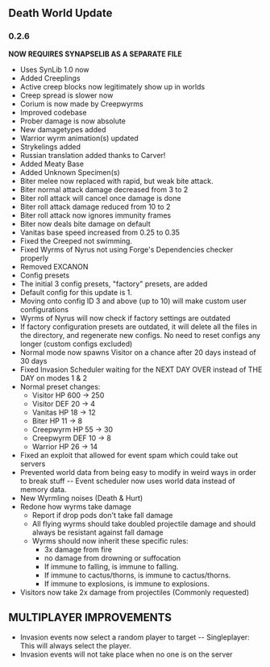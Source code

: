 ## Death World Update
### 0.2.6
**NOW REQUIRES SYNAPSELIB AS A SEPARATE FILE**
- Uses SynLib 1.0 now
- Added Creeplings
- Active creep blocks now legitimately show up in worlds
- Creep spread is slower now
- Corium is now made by Creepwyrms
- Improved codebase
- Prober damage is now absolute
- New damagetypes added
- Warrior wyrm animation(s) updated
- Strykelings added
- Russian translation added thanks to Carver!
- Added Meaty Base
- Added Unknown Specimen(s)
- Biter melee now replaced with rapid, but weak bite attack.
- Biter normal attack damage decreased from 3 to 2
- Biter roll attack will cancel once damage is done
- Biter roll attack damage reduced from 10 to 2
- Biter roll attack now ignores immunity frames
- Biter now deals bite damage on default
- Vanitas base speed increased from 0.25 to 0.35
- Fixed the Creeped not swimming.
- Fixed Wyrms of Nyrus not using Forge's Dependencies checker properly
- Removed EXCANON
- Config presets
- The initial 3 config presets, "factory" presets, are added
- Default config for this update is 1.
- Moving onto config ID 3 and above (up to 10) will make custom user configurations
- Wyrms of Nyrus will now check if factory settings are outdated
- If factory configuration presets are outdated, it will delete all the files in the directory, and regenerate new configs. No need to reset configs any longer (custom configs excluded)
- Normal mode now spawns Visitor on a chance after 20 days instead of 30 days
- Fixed Invasion Scheduler waiting for the NEXT DAY OVER instead of THE DAY on modes 1 & 2
- Normal preset changes:
  - Visitor HP 600 -> 250
  - Visitor DEF 20 -> 4
  - Vanitas HP 18 -> 12
  - Biter HP 11 -> 8
  - Creepwyrm HP 55 -> 30
  - Creepwyrm DEF 10 -> 8
  - Warrior HP 26 -> 14
- Fixed an exploit that allowed for event spam which could take out servers
 - Prevented world data from being easy to modify in weird ways in order to break stuff -- Event scheduler now uses world data instead of memory data.
- New Wyrmling noises (Death & Hurt)
- Redone how wyrms take damage
  - Report if drop pods don't take fall damage
  - All flying wyrms should take doubled projectile damage and should always be resistant against fall damage
  - Wyrms should now inherit these specific rules:
    - 3x damage from fire
    - no damage from drowning or suffocation
    - If immune to falling, is immune to falling.
    - If immune to cactus/thorns, is immune to cactus/thorns.
    - If immune to explosions, is immune to explosions.
- Visitors now take 2x damage from projectiles (Commonly requested)

## MULTIPLAYER IMPROVEMENTS
- Invasion events now select a random player to target
  -- Singleplayer: This will always select the player.
- Invasion events will not take place when no one is on the server